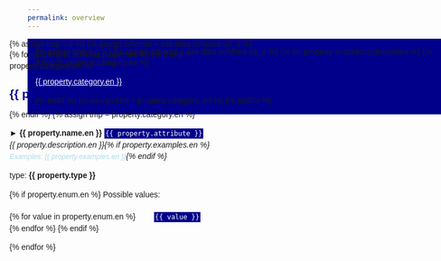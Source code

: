 ```yaml
---
permalink: overview
---
```

<html>
<head>
<style>
    h2 { color: darkblue }
    body { font-family: arial; line-height: 1.4em }
    code { background: darkblue; color: white; padding: 2px }
    .required { background: darkred }
    nav { background: darkblue; position: fixed; padding: 1em }
    nav a { color: white }
    main { max-width: 32em; position: absolute; left: 14em }
    .examples {font-size: 0.9em; color: lightblue }
</style>
</head>
<body>
<nav>
{% assign tmp = 0 %}
{% assign schema = site.data.schema-v0_3 %}
{% for property in schema.properties %}
{% if tmp != property.category.en %}
    <p><a href="#{{ property.category.en }}">{{ property.category.en }}</a></p>
{% endif %}
{% assign tmp = property.category. en %}
{% endfor %}
</nav>

<main>
{% assign tmp = 0 %}
{% assign schema = site.data.schema-v0_3 %}
{% for property in schema.properties %}
{% if tmp != property.category.en %}
    <a name="{{ property.category.en }}"></a>
    <h2>{{ property.category.en }}</h2>
{% endif %}
{% assign tmp = property.category.en %}
    <p><b>► {{ property.name.en }}</b> <code {% if property.required %}class="required"{% endif %}>{{ property.attribute }}</code><br><i>{{ property.description.en }}{% if property.examples.en %}<br><span class="examples">Examples: {{ property.examples.en }}</span>{% endif %}</i></p>
    <p>type: <b>{{ property.type }}</b></p>
    {% if property.enum.en %}
        Possible values:<br><br>
        {% for value in property.enum.en %}
            <code style="margin-left: 2.4em">{{ value }}</code><br>
        {% endfor %}
    {% endif %}
    <p>
{% endfor %}
</main>
</body>
</html>